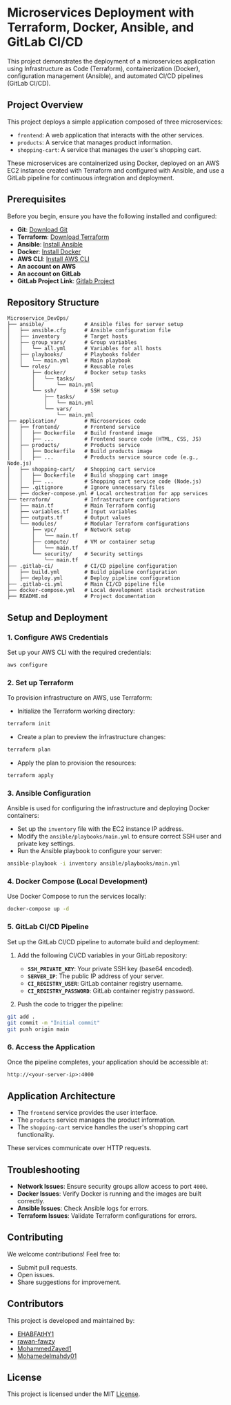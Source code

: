 # Microservices Deployment with Terraform, Docker, Ansible, and GitLab CI/CD

This project demonstrates the deployment of a microservices application using Infrastructure as Code (Terraform), containerization (Docker), configuration management (Ansible), and automated CI/CD pipelines (GitLab CI/CD).

## Project Overview

This project deploys a simple application composed of three microservices:

-   `frontend`: A web application that interacts with the other services.
-   `products`: A service that manages product information.
-   `shopping-cart`: A service that manages the user's shopping cart.

These microservices are containerized using Docker, deployed on an AWS EC2 instance created with Terraform and configured with Ansible, and use a GitLab pipeline for continuous integration and deployment.

## Prerequisites

Before you begin, ensure you have the following installed and configured:

-   **Git**: [Download Git](https://git-scm.com/downloads)
-   **Terraform**: [Download Terraform](https://www.terraform.io/downloads)
-   **Ansible**: [Install Ansible](https://docs.ansible.com/ansible/latest/installation_guide/index.html)
-   **Docker**: [Install Docker](https://docs.docker.com/get-docker/)
-   **AWS CLI**: [Install AWS CLI](https://docs.aws.amazon.com/cli/latest/userguide/install-cliv2.html)
-   **An account on AWS**
-   **An account on GitLab**
-   **GitLab Project Link**: [Gitlab Project](your-gitlab-repo-link)

## Repository Structure

```plaintext
Microservice_DevOps/
├── ansible/             # Ansible files for server setup
│   ├── ansible.cfg      # Ansible configuration file
│   ├── inventory        # Target hosts
│   ├── group_vars/      # Group variables
│   │   └── all.yml      # Variables for all hosts
│   ├── playbooks/       # Playbooks folder
│   │   └── main.yml     # Main playbook
│   └── roles/           # Reusable roles
│       ├── docker/      # Docker setup tasks
│       │   └── tasks/
│       │       └── main.yml
│       └── ssh/         # SSH setup
│           ├── tasks/
│           │   └── main.yml
│           └── vars/
│               └── main.yml
├── application/         # Microservices code
│   ├── frontend/        # Frontend service
│   │   ├── Dockerfile   # Build frontend image
│   │   ├── ...          # Frontend source code (HTML, CSS, JS)
│   ├── products/        # Products service
│   │   ├── Dockerfile   # Build products image
│   │   ├── ...          # Products service source code (e.g., Node.js)
│   ├── shopping-cart/   # Shopping cart service
│   │   ├── Dockerfile   # Build shopping cart image
│   │   ├── ...          # Shopping cart service code (Node.js)
│   ├── .gitignore       # Ignore unnecessary files
│   ├── docker-compose.yml # Local orchestration for app services
├── terraform/           # Infrastructure configurations
│   ├── main.tf          # Main Terraform config
│   ├── variables.tf     # Input variables
│   ├── outputs.tf       # Output values
│   └── modules/         # Modular Terraform configurations
│       ├── vpc/         # Network setup
│       │   └── main.tf
│       ├── compute/     # VM or container setup
│       │   └── main.tf
│       └── security/    # Security settings
│           └── main.tf
├── .gitlab-ci/          # CI/CD pipeline configuration
│   ├── build.yml        # Build pipeline configuration
│   ├── deploy.yml       # Deploy pipeline configuration
├── .gitlab-ci.yml       # Main CI/CD pipeline file
├── docker-compose.yml   # Local development stack orchestration
├── README.md            # Project documentation
```

## Setup and Deployment

### 1. Configure AWS Credentials

Set up your AWS CLI with the required credentials:

```bash
aws configure
```

### 2. Set up Terraform

To provision infrastructure on AWS, use Terraform:

-   Initialize the Terraform working directory:

```bash
terraform init
```

-   Create a plan to preview the infrastructure changes:

```bash
terraform plan
```

-   Apply the plan to provision the resources:

```bash
terraform apply
```

### 3. Ansible Configuration

Ansible is used for configuring the infrastructure and deploying Docker containers:

-   Set up the `inventory` file with the EC2 instance IP address.
-   Modify the `ansible/playbooks/main.yml` to ensure correct SSH user and private key settings.
-   Run the Ansible playbook to configure your server:

```bash
ansible-playbook -i inventory ansible/playbooks/main.yml
```

### 4. Docker Compose (Local Development)

Use Docker Compose to run the services locally:

```bash
docker-compose up -d
```

### 5. GitLab CI/CD Pipeline

Set up the GitLab CI/CD pipeline to automate build and deployment:

1.  Add the following CI/CD variables in your GitLab repository:
    -   **`SSH_PRIVATE_KEY`**: Your private SSH key (base64 encoded).
    -   **`SERVER_IP`**: The public IP address of your server.
    -   **`CI_REGISTRY_USER`**: GitLab container registry username.
    -   **`CI_REGISTRY_PASSWORD`**: GitLab container registry password.
   
2.  Push the code to trigger the pipeline:

```bash
git add .
git commit -m "Initial commit"
git push origin main
```

### 6. Access the Application

Once the pipeline completes, your application should be accessible at:

```
http://<your-server-ip>:4000
```

## Application Architecture

-   The `frontend` service provides the user interface.
-   The `products` service manages the product information.
-   The `shopping-cart` service handles the user's shopping cart functionality.

These services communicate over HTTP requests.

## Troubleshooting

-   **Network Issues**: Ensure security groups allow access to port `4000`.
-   **Docker Issues**: Verify Docker is running and the images are built correctly.
-   **Ansible Issues**: Check Ansible logs for errors.
-   **Terraform Issues**: Validate Terraform configurations for errors.

## Contributing

We welcome contributions! Feel free to:

- Submit pull requests.
- Open issues.
- Share suggestions for improvement.

## Contributors

This project is developed and maintained by:

- [EHABFAtHY1](https://github.com/EHABFAtHY1)
- [rawan-fawzy](https://github.com/rawan-fawzy)
- [MohammedZayed1](https://github.com/MohammedZayed1)
- [Mohamedelmahdy01](https://github.com/Mohamedelmahdy01)

## License

This project is licensed under the MIT [License](./LICENSE).